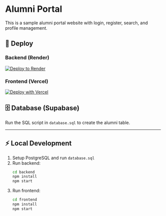 # Alumni Portal

This is a sample alumni portal website with login, register, search, and profile management.

## 🚀 Deploy

### Backend (Render)
[![Deploy to Render](https://render.com/images/deploy-to-render-button.svg)](https://render.com/deploy)

### Frontend (Vercel)
[![Deploy with Vercel](https://vercel.com/button)](https://vercel.com/new)

## 🗄️ Database (Supabase)
Run the SQL script in `database.sql` to create the alumni table.

---

## ⚡ Local Development
1. Setup PostgreSQL and run `database.sql`
2. Run backend:
   ```bash
   cd backend
   npm install
   npm start
   ```
3. Run frontend:
   ```bash
   cd frontend
   npm install
   npm start
   ```
